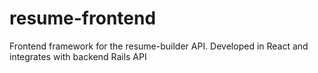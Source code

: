# resume-frontend
Frontend framework for the resume-builder API. Developed in React and integrates with backend Rails API
